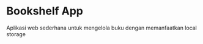 <h1>Bookshelf App</h1>
<p>Aplikasi web sederhana untuk mengelola buku dengan memanfaatkan local storage</p>
